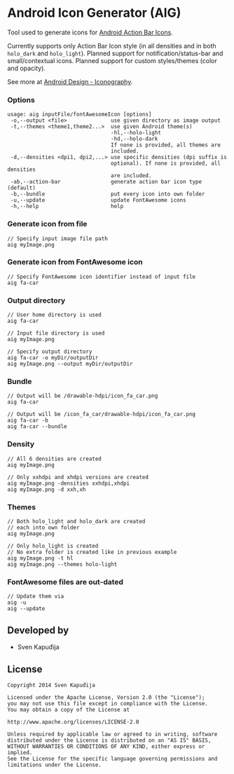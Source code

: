 Android Icon Generator (AIG)
======================

Tool used to generate icons for [Android Action Bar Icons](https://github.com/svenkapudija/Android-Action-Bar-Icons).

Currently supports only Action Bar Icon style (in all densities and in both `holo_dark` and `holo_light`).
Planned support for notification/status-bar and small/contextual icons.
Planned support for custom styles/themes (color and opacity).

See more at [Android Design - Iconography](http://developer.android.com/design/style/iconography.html).

### Options

    usage: aig inputFile/fontAwesomeIcon [options]
     -o,--output <file>              use given directory as image output
     -t,--themes <theme1,theme2...>  use given Android theme(s)
                                     -hl,--holo-light
                                     -hd,--holo-dark
                                     If none is provided, all themes are
                                     included.
     -d,--densities <dpi1, dpi2,...> use specific densities (dpi suffix is
                                     optional). If none is provided, all densities
                                     are included.
     -ab,--action-bar                generate action bar icon type (default)
     -b,--bundle                     put every icon into own folder
     -u,--update                     update FontAwesome icons
     -h,--help                       help
    
### Generate icon from file
    
    // Specify input image file path
    aig myImage.png

### Generate icon from FontAwesome icon

    // Specify FontAwesome icon identifier instead of input file
    aig fa-car

### Output directory

    // User home directory is used
    aig fa-car
    
    // Input file directory is used
    aig myImage.png
    
    // Specify output directory
    aig fa-car -o myDir/outputDir
    aig myImage.png --output myDir/outputDir

### Bundle

    // Output will be /drawable-hdpi/icon_fa_car.png
    aig fa-car
    
    // Output will be /icon_fa_car/drawable-hdpi/icon_fa_car.png
    aig fa-car -b
    aig fa-car --bundle

### Density

    // All 6 densities are created
    aig myImage.png
    
    // Only xxhdpi and xhdpi versions are created
    aig myImage.png -densities xxhdpi,xhdpi
    aig myImage.png -d xxh,xh

### Themes

    // Both holo_light and holo_dark are created
    // each into own folder
    aig myImage.png
    
    // Only holo_light is created
    // No extra folder is created like in previous example
    aig myImage.png -t hl
    aig myImage.png --themes holo-light
    
### FontAwesome files are out-dated

    // Update them via
    aig -u
    aig --update



Developed by
------------
* Sven Kapuđija

License
-------

    Copyright 2014 Sven Kapuđija
    
    Licensed under the Apache License, Version 2.0 (the "License");
    you may not use this file except in compliance with the License.
    You may obtain a copy of the License at
    
    http://www.apache.org/licenses/LICENSE-2.0
    
    Unless required by applicable law or agreed to in writing, software
    distributed under the License is distributed on an "AS IS" BASIS,
    WITHOUT WARRANTIES OR CONDITIONS OF ANY KIND, either express or implied.
    See the License for the specific language governing permissions and
    limitations under the License.
